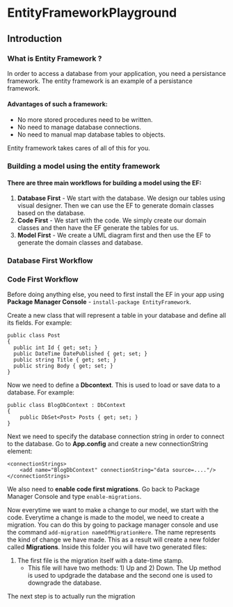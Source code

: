 # EntityFrameworkPlayground

## Introduction

### What is Entity Framework ?
 
 In order to access a database from your application, you need a persistance framework. The entity framework is an example of a persistance framework.
 
 #### Advantages of such a framework:
 - No more stored procedures need to be written.
 - No need to manage database connections.
 - No need to manual map database tables to objects.

Entity framework takes cares of all of this for you.

### Building a model using the entity framework

#### There are three main workflows for building a model using the EF:

1) **Database First** - We start with the database. We design our tables using visual designer. Then we can use the EF to generate domain classes based on the database.
2) **Code First** - We start with the code. We simply create our domain classes and then have the EF generate the tables for us.
3) **Model First** - We create a UML diagram first and then use the EF to generate the domain classes and database.

### Database First Workflow

### Code First Workflow

Before doing anything else, you need to first install the EF in your app using **Package Manager Console** - ```install-package EntityFramework```.

Create a new class that will represent a table in your database and define all its fields. For example:

```
public class Post
{
  public int Id { get; set; }
  public DateTime DatePublished { get; set; }
  public string Title { get; set; }
  public string Body { get; set; }  
}
```
Now we need to define a **Dbcontext**. This is used to load or save data to a database. For example:
```
public class BlogDbContext : DbContext
{
    public DbSet<Post> Posts { get; set; }
}
```

Next we need to specify the database connection string in order to connect to the database. Go to **App.config** and create a new connectionString element:
```
<connectionStrings>
    <add name="BlogDbContext" connectionString="data source=...."/>
</connectionStrings>
```

We also need to **enable code first migrations**. Go back to Package Manager Console and type ```enable-migrations```.

Now everytime we want to make a change to our model, we start with the code. Everytime a change is made to the model, we need to create a migration. You can do this by going to package manager console and use the command ```add-migration nameOfMigrationHere```. The name represents the kind of change we have made. This as a result will create a new folder called **Migrations**. Inside this folder you will have two generated files:

1) The first file is the migration itself with a date-time stamp.
    - This file will have two methods: 1) Up and 2) Down. The Up method is used to updgrade the database and the second one is used to downgrade the database.

The next step is to actually run the migration
